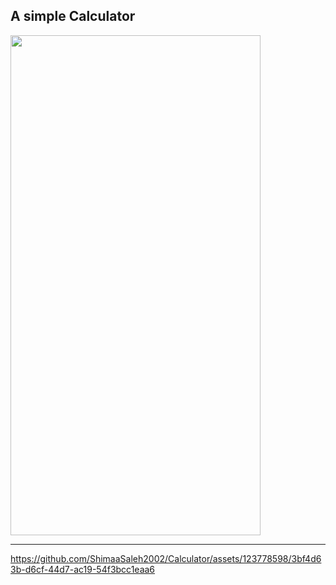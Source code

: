 
A simple Calculator
------------------------------
<img src = "https://github.com/ShimaaSaleh2002/Calculator/assets/123778598/62c10f30-901b-458f-8498-fd16f44e80de" width = 400  height = 800>

------------------------------


https://github.com/ShimaaSaleh2002/Calculator/assets/123778598/3bf4d63b-d6cf-44d7-ac19-54f3bcc1eaa6
